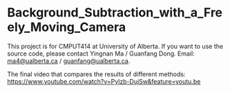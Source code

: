 # Background_Subtraction_with_a_Freely_Moving_Camera
This project is for CMPUT414 at University of Alberta. 
If you want to use the source code, please contact Yingnan Ma / Guanfang Dong.
Email: ma4@ualberta.ca / guanfang@ualberta.ca.

The final video that compares the results of different methods: https://www.youtube.com/watch?v=Pylzb-DujSw&feature=youtu.be

